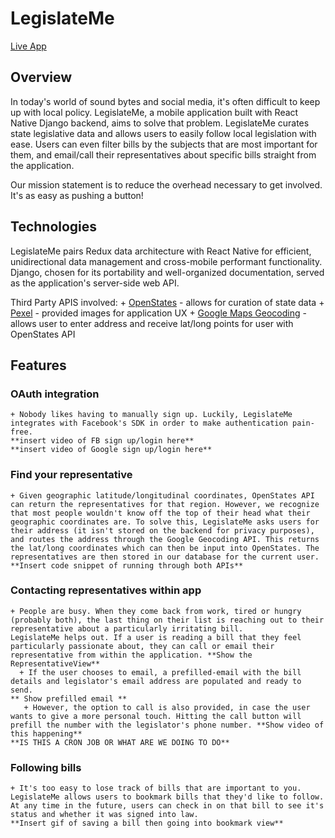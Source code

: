 # LegislateMe
[Live App](#)

## Overview
In today's world of sound bytes and social media, it's often difficult to keep up with local policy.  LegislateMe, a mobile application built with React Native Django backend, aims to solve that problem.
LegislateMe curates state legislative data and allows users to easily follow local legislation with ease. Users can even filter bills by the subjects that are most
important for them, and email/call their representatives about specific bills straight from the application.

Our mission statement is to reduce the overhead necessary to get involved. It's as easy as pushing a button!

## Technologies
  LegislateMe pairs Redux data architecture with React Native for efficient, unidirectional data management and cross-mobile performant functionality. Django, chosen for its portability and well-organized documentation, served as the application's server-side web API.

  Third Party APIS involved:
    + [OpenStates](http://docs.openstates.org/en/latest/api/)
      - allows for curation of state data
    + [Pexel](https://www.pexels.com/api/)
      - provided images for application UX
    + [Google Maps Geocoding](https://developers.google.com/maps/documentation/javascript/geocoding)
      - allows user to enter address and receive lat/long points for user with OpenStates API
## Features
  ### OAuth integration
    + Nobody likes having to manually sign up. Luckily, LegislateMe integrates with Facebook's SDK in order to make authentication pain-free.
    **insert video of FB sign up/login here**
    **insert video of Google sign up/login here**

  ### Find your representative
    + Given geographic latitude/longitudinal coordinates, OpenStates API can return the representatives for that region. However, we recognize that most people wouldn't know off the top of their head what their geographic coordinates are. To solve this, LegislateMe asks users for their address (it isn't stored on the backend for privacy purposes), and routes the address through the Google Geocoding API. This returns the lat/long coordinates which can then be input into OpenStates. The representatives are then stored in our database for the current user.
    **Insert code snippet of running through both APIs**
  ### Contacting representatives within app
    + People are busy. When they come back from work, tired or hungry (probably both), the last thing on their list is reaching out to their representative about a particularly irritating bill.
    LegislateMe helps out. If a user is reading a bill that they feel particularly passionate about, they can call or email their representative from within the application. **Show the RepresentativeView**  
      + If the user chooses to email, a prefilled-email with the bill details and legislator's email address are populated and ready to send.
    ** Show prefilled email **
       + However, the option to call is also provided, in case the user wants to give a more personal touch. Hitting the call button will prefill the number with the legislator's phone number. **Show video of this happening**
    **IS THIS A CRON JOB OR WHAT ARE WE DOING TO DO**
  ### Following bills
    + It's too easy to lose track of bills that are important to you. LegislateMe allows users to bookmark bills that they'd like to follow. At any time in the future, users can check in on that bill to see it's status and whether it was signed into law.
    **Insert gif of saving a bill then going into bookmark view**

